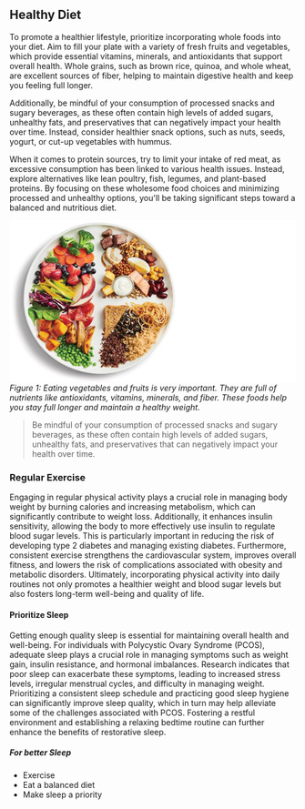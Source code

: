 ## Healthy Diet

To promote a healthier lifestyle, prioritize incorporating whole foods into your diet. Aim to fill your plate with a variety of fresh fruits and vegetables, which provide essential vitamins, minerals, and antioxidants that support overall health. Whole grains, such as brown rice, quinoa, and whole wheat, are excellent sources of fiber, helping to maintain digestive health and keep you feeling full longer.

Additionally, be mindful of your consumption of processed snacks and sugary beverages, as these often contain high levels of added sugars, unhealthy fats, and preservatives that can negatively impact your health over time. Instead, consider healthier snack options, such as nuts, seeds, yogurt, or cut-up vegetables with hummus.

When it comes to protein sources, try to limit your intake of red meat, as excessive consumption has been linked to various health issues. Instead, explore alternatives like lean poultry, fish, legumes, and plant-based proteins. By focusing on these wholesome food choices and minimizing processed and unhealthy options, you'll be taking significant steps toward a balanced and nutritious diet.

![PCOS Tips](image.png)
*Figure 1: Eating vegetables and fruits is very important. They are full of nutrients like antioxidants, vitamins, minerals, and fiber. These foods help you stay full longer and maintain a healthy weight.*

> Be mindful of your consumption of processed snacks and sugary beverages, as these often contain high levels of added sugars, unhealthy fats, and preservatives that can negatively impact your health over time.

### Regular Exercise

Engaging in regular physical activity plays a crucial role in managing body weight by burning calories and increasing metabolism, which can significantly contribute to weight loss. Additionally, it enhances insulin sensitivity, allowing the body to more effectively use insulin to regulate blood sugar levels. This is particularly important in reducing the risk of developing type 2 diabetes and managing existing diabetes. Furthermore, consistent exercise strengthens the cardiovascular system, improves overall fitness, and lowers the risk of complications associated with obesity and metabolic disorders. Ultimately, incorporating physical activity into daily routines not only promotes a healthier weight and blood sugar levels but also fosters long-term well-being and quality of life.

#### Prioritize Sleep

Getting enough quality sleep is essential for maintaining overall health and well-being. For individuals with Polycystic Ovary Syndrome (PCOS), adequate sleep plays a crucial role in managing symptoms such as weight gain, insulin resistance, and hormonal imbalances. Research indicates that poor sleep can exacerbate these symptoms, leading to increased stress levels, irregular menstrual cycles, and difficulty in managing weight. Prioritizing a consistent sleep schedule and practicing good sleep hygiene can significantly improve sleep quality, which in turn may help alleviate some of the challenges associated with PCOS. Fostering a restful environment and establishing a relaxing bedtime routine can further enhance the benefits of restorative sleep.

##### For better Sleep
 - Exercise
 - Eat a balanced diet
 - Make sleep a priority



